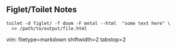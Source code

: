 ## Figlet/Toilet Notes ##

    toilet -d figlet/ -f doom -F metal --html  "some text here" \
      >> /path/to/output/file.html


vim: filetype=markdown shiftwidth=2 tabstop=2
